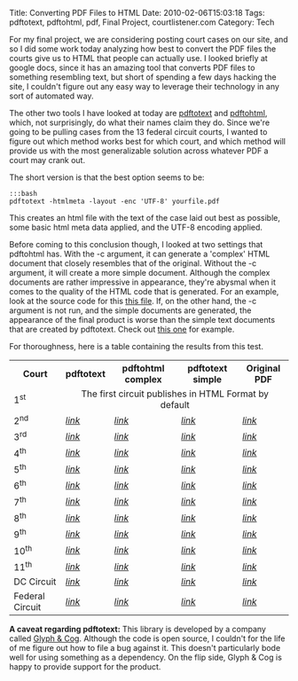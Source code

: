Title: Converting PDF Files to HTML
Date: 2010-02-06T15:03:18
Tags: pdftotext, pdftohtml, pdf, Final Project, courtlistener.com
Category: Tech


For my final project, we are considering posting court cases on our site, and so I did some work today analyzing how best to convert the PDF files the courts give us to HTML that people can actually use. I looked briefly at google docs, since it has an amazing tool that converts PDF files to something resembling text, but short of spending a few days hacking the site, I couldn't figure out any easy way to leverage their technology in any sort of automated way. 

The other two tools I have looked at today are <a href="http://www.foolabs.com/xpdf/">pdftotext</a> and <a href="http://pdftohtml.sourceforge.net/">pdftohtml</a>, which, not surprisingly, do what their names claim they do. Since we're going to be pulling cases from the 13 federal circuit courts, I wanted to figure out which method works best for which court, and which method will provide us with the most generalizable solution across whatever PDF a court may crank out.

The short version is that the best option seems to be:

    :::bash
    pdftotext -htmlmeta -layout -enc 'UTF-8' yourfile.pdf

This creates an html file with the text of the case laid out best as possible, some basic html meta data applied, and the UTF-8 encoding applied. 

Before coming to this conclusion though, I looked at two settings that pdftohtml has. With the -c argument, it can generate a 'complex' HTML document that closely resembles that of the original. Without the -c argument, it will create a more simple document. Although the complex documents are rather impressive in appearance, they're abysmal when it comes to the quality of the HTML code that is generated. For an example, look at the source code for this <a href="/archive/shared/pdf-to-html-test/pdftohtml-complex-noframes-noimages-2ndCircuit-08-6301-cv_opn.html">this file</a>. If, on the other hand, the -c argument is not run, and the simple documents are generated, the appearance of the final product is worse than the simple text documents that are created by pdftotext. Check out <a href="/archive/shared/pdf-to-html-test/pdftohtml-simple-noframes-noimages-2ndCircuit-08-6301-cv_opn.html">this one</a> for example.

For thoroughness, here is a table containing the results from this test.
<table>
<tr>
  <th>Court</th>
  <th>pdftotext</th>
  <th>pdftohtml complex</th>
  <th>pdftotext simple</th>
  <th>Original PDF</th>
</tr>
<tr>
  <td>1<sup>st</sup></td>
  <td colspan="4" align="center">The first circuit publishes in HTML Format by default</td>
</tr>
<tr>
  <td>2<sup>nd</sup></td>
  <td><a href="{filename}/archive/pdf-to-html-test/pdftotext-layout-htmlmeta-utf-8-2ndCircuit-08-6301-cv_opn.html"><em>link</em></a></td>
  <td><a href="{filename}/archive/pdf-to-html-test/pdftohtml-complex-noframes-noimages-2ndCircuit-08-6301-cv_opn.html"><em>link</em></a></td>
  <td><a href="{filename}/archive/pdf-to-html-test/pdftohtml-simple-noframes-noimages-2ndCircuit-08-6301-cv_opn.html"><em>link</em></a></td>
  <td><a href="{filename}/archive/pdf-to-html-test/2ndCircuit-08-6301-cv_opn.pdf"><em>link</em></a></td>
</tr>
<tr>
  <td>3<sup>rd</sup></td>
  <td><a href="{filename}/archive/pdf-to-html-test/pdftotext-layout-htmlmeta-utf-8-3rdCircuit-091225p.html"><em>link</em></a></td>
  <td><a href="{filename}/archive/pdf-to-html-test/pdftohtml-complex-noframes-noimages-3rdCircuit-091225p.html"><em>link</em></a></td>
  <td><a href="{filename}/archive/pdf-to-html-test/pdftohtml-simple-noframes-noimages-3rdCircuit-091225p.html"><em>link</em></a></td>
  <td><a href="{filename}/archive/pdf-to-html-test/3rdCircuit-091225p.pdf"><em>link</em></a></td>
</tr>
<tr>
  <td>4<sup>th</sup></td>
  <td><a href="{filename}/archive/pdf-to-html-test/pdftotext-layout-htmlmeta-utf-8-4thCircuit-082373.P.html"><em>link</em></a></td>
  <td><a href="{filename}/archive/pdf-to-html-test/pdftohtml-complex-noframes-noimages-4thCircuit-082373.P.html"><em>link</em></a></td>
  <td><a href="{filename}/archive/pdf-to-html-test/pdftohtml-simple-noframes-noimages-4thCircuit-082373.P.html"><em>link</em></a></td>
  <td><a href="{filename}/archive/pdf-to-html-test/4thCircuit-082373.P.pdf"><em>link</em></a></td>
</tr>
<tr>
  <td>5<sup>th</sup></td>
  <td><a href="{filename}/archive/pdf-to-html-test/pdftotext-layout-htmlmeta-utf-8-5thCircuit-07-30815-CR0.wpd.html"><em>link</em></a></td>
  <td><a href="{filename}/archive/pdf-to-html-test/pdftohtml-complex-noframes-noimages-5thCircuit-07-30815-CR0.wpd.html"><em>link</em></a></td>
  <td><a href="{filename}/archive/pdf-to-html-test/pdftohtml-simple-noframes-noimages-5thCircuit-07-30815-CR0.wpd.html"><em>link</em></a></td>
  <td><a href="{filename}/archive/pdf-to-html-test/5thCircuit-07-30815-CR0.wpd.pdf"><em>link</em></a></td>
</tr>
<tr>
  <td>6<sup>th</sup></td>
  <td><a href="{filename}/archive/pdf-to-html-test/pdftotext-layout-htmlmeta-utf-8-6thCircuit-10a0023p-06.html"><em>link</em></a></td>
  <td><a href="{filename}/archive/pdf-to-html-test/pdftohtml-complex-noframes-noimages-6thCircuit-10a0023p-06.html"><em>link</em></a></td>
  <td><a href="{filename}/archive/pdf-to-html-test/pdftohtml-simple-noframes-noimages-6thCircuit-10a0023p-06.html"><em>link</em></a></td>
  <td><a href="{filename}/archive/pdf-to-html-test/6thCircuit-10a0023p-06.pdf"><em>link</em></a></td>
</tr>
<tr>
  <td>7<sup>th</sup></td>
  <td><a href="{filename}/archive/pdf-to-html-test/pdftotext-layout-htmlmeta-utf-8-7thCircuit-UZ1FFY4T.html"><em>link</em></a></td>
  <td><a href="{filename}/archive/pdf-to-html-test/pdftohtml-complex-noframes-noimages-7thCircuit-UZ1FFY4T.html"><em>link</em></a></td>
  <td><a href="{filename}/archive/pdf-to-html-test/pdftohtml-simple-noframes-noimages-7thCircuit-UZ1FFY4T.html"><em>link</em></a></td>
  <td><a href="{filename}/archive/pdf-to-html-test/7thCircuit-UZ1FFY4T.pdf"><em>link</em></a></td>
</tr>
<tr>
  <td>8<sup>th</sup></td>
  <td><a href="{filename}/archive/pdf-to-html-test/pdftotext-layout-htmlmeta-utf-8-8thCircuit-071306U.html"><em>link</em></a></td>
  <td><a href="{filename}/archive/pdf-to-html-test/pdftohtml-complex-noframes-noimages-8thCircuit-071306U.html"><em>link</em></a></td>
  <td><a href="{filename}/archive/pdf-to-html-test/pdftohtml-simple-noframes-noimages-8thCircuit-071306U.html"><em>link</em></a></td>
  <td><a href="{filename}/archive/pdf-to-html-test/8thCircuit-071306U.pdf"><em>link</em></a></td>
</tr>
<tr>
  <td>9<sup>th</sup></td>
  <td><a href="{filename}/archive/pdf-to-html-test/pdftotext-layout-htmlmeta-utf-8-9thCircuit-07-55393.html"><em>link</em></a></td>
  <td><a href="{filename}/archive/pdf-to-html-test/pdftohtml-complex-noframes-noimages-9thCircuit-07-55393.html"><em>link</em></a></td>
  <td><a href="{filename}/archive/pdf-to-html-test/pdftohtml-simple-noframes-noimages-9thCircuit-07-55393.html"><em>link</em></a></td>
  <td><a href="{filename}/archive/pdf-to-html-test/9thCircuit-07-55393.pdf"><em>link</em></a></td>
</tr>
<tr>
  <td>10<sup>th</sup></td>
  <td><a href="{filename}/archive/pdf-to-html-test/pdftotext-layout-htmlmeta-utf-8-10thCircuit-06-6247.html"><em>link</em></a></td>
  <td><a href="{filename}/archive/pdf-to-html-test/pdftohtml-complex-noframes-noimages-10thCircuit-06-6247.html"><em>link</em></a></td>
  <td><a href="{filename}/archive/pdf-to-html-test/pdftohtml-simple-noframes-noimages-10thCircuit-06-6247.html"><em>link</em></a></td>
  <td><a href="{filename}/archive/pdf-to-html-test/10thCircuit-06-6247.pdf"><em>link</em></a></td>
</tr>
<tr>
  <td>11<sup>th</sup></td>
  <td><a href="{filename}/archive/pdf-to-html-test/pdftotext-layout-htmlmeta-utf-8-11thCircuit-200814991.html"><em>link</em></a></td>
  <td><a href="{filename}/archive/pdf-to-html-test/pdftohtml-complex-noframes-noimages-11thCircuit-200814991.html"><em>link</em></a></td>
  <td><a href="{filename}/archive/pdf-to-html-test/pdftohtml-simple-noframes-noimages-11thCircuit-200814991.html"><em>link</em></a></td>
  <td><a href="{filename}/archive/pdf-to-html-test/11thCircuit-200814991.pdf"><em>link</em></a></td>
</tr>
<tr>
  <td>DC Circuit</td>
  <td><a href="{filename}/archive/pdf-to-html-test/pdftotext-layout-htmlmeta-utf-8-DC-Circuit-07-3125-1229519.html"><em>link</em></a></td>
  <td><a href="{filename}/archive/pdf-to-html-test/pdftohtml-complex-noframes-noimages-DC-Circuit-07-3125-1229519.html"><em>link</em></a></td>
  <td><a href="{filename}/archive/pdf-to-html-test/pdftohtml-simple-noframes-noimages-DC-Circuit-07-3125-1229519.html"><em>link</em></a></td>
  <td><a href="{filename}/archive/pdf-to-html-test/DC-Circuit-07-3125-1229519.pdf"><em>link</em></a></td>
</tr>
<tr>
  <td>Federal Circuit</td>
  <td><a href="{filename}/archive/pdf-to-html-test/pdftotext-layout-htmlmeta-utf-8-FederalCircuit-09-1361.html"><em>link</em></a></td>
  <td><a href="{filename}/archive/pdf-to-html-test/pdftohtml-complex-noframes-noimages-FederalCircuit-09-1361.html"><em>link</em></a></td>
  <td><a href="{filename}/archive/pdf-to-html-test/pdftohtml-simple-noframes-noimages-FederalCircuit-09-1361.html"><em>link</em></a></td>
  <td><a href="{filename}/archive/pdf-to-html-test/FederalCircuit-09-1361.pdf"><em>link</em></a></td>
</tr>
</table>

**A caveat regarding pdftotext:** This library is developed by a company called <a href="http://www.glyphandcog.com/index.html">Glyph & Cog</a>. Although the code is open source, I couldn't for the life of me figure out how to file a bug against it. This doesn't particularly bode well for using something as a dependency. On the flip side, Glyph & Cog is happy to provide support for the product.
